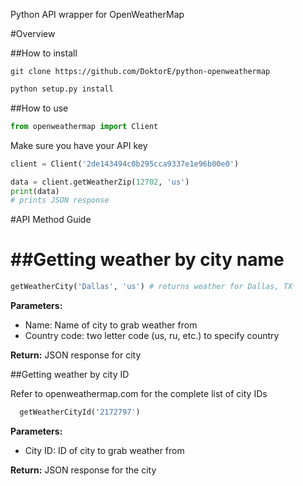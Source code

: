 Python API wrapper for OpenWeatherMap

#Overview

##How to install

```
git clone https://github.com/DoktorE/python-openweathermap
```
```python
python setup.py install
```

##How to use

```python
from openweathermap import Client
```
Make sure you have your API key
```python
client = Client('2de143494c0b295cca9337e1e96b00e0')

data = client.getWeatherZip(12702, 'us')
print(data)
# prints JSON response 
```

#API Method Guide

##Getting weather by city name
=======
```python
getWeatherCity('Dallas', 'us') # returns weather for Dallas, TX
```
**Parameters:**
  * Name: Name of city to grab weather from
  * Country code: two letter code (us, ru, etc.) to specify country

**Return:**
  JSON response for city
  
##Getting weather by city ID

Refer to openweathermap.com for the complete list of city IDs
```python
  getWeatherCityId('2172797') 
```
**Parameters:**
  * City ID: ID of city to grab weather from

**Return:**
  JSON response for the city
